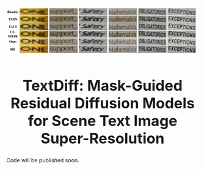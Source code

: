 

<div align=center><img width="960" alt="image" src="com.png"></div>


<h1 align="center" style="font-size:38px">TextDiff: Mask-Guided Residual Diffusion Models for Scene Text Image Super-Resolution</h1>

Code will be published soon.
